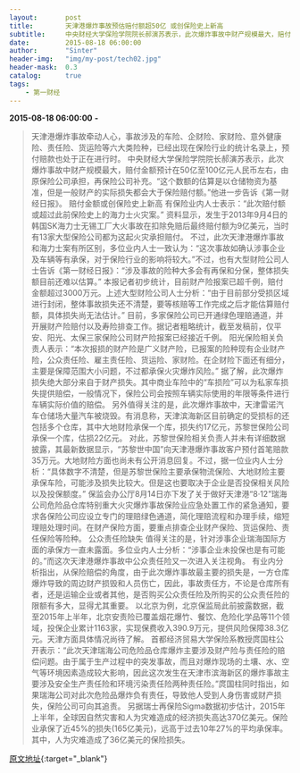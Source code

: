 ```yaml
---
layout:       post
title:        天津港爆炸事故预估赔付额超50亿 或创保险史上新高
subtitle:     中央财经大学保险学院院长郝演苏表示，此次爆炸事故中财产规模最大，赔付金额预计在50亿至100亿元人民币左右，由原保险公司承担，再保险公司补充。
date:         2015-08-18 06:00:00
author:       "Sinter"
header-img:   "img/my-post/tech02.jpg"
header-mask:  0.3
catalog:      true
tags:
    - 第一财经
---
```


**2015-08-18 06:00:00**  **-**

> 天津港爆炸事故牵动人心，事故涉及的车险、企财险、家财险、意外健康险、责任险、货运险等六大类险种，已经出现在保险行业的统计名录上，预付赔款也处于正在进行时。
中央财经大学保险学院院长郝演苏表示，此次爆炸事故中财产规模最大，赔付金额预计在50亿至100亿元人民币左右，由原保险公司承担，再保险公司补充。“这个数额的估算是以仓储物资为基准，但是一般财产的实际损失都会大于保险赔付额。”他进一步告诉《第一财经日报》。
赔付金额或创保险史上新高
有保险业内人士表示：“此次赔付额或超过此前保险史上的海力士火灾案。”
资料显示，发生于2013年9月4日的韩国SK海力士无锡工厂大火事故在扣除免赔后最终赔付额为9亿美元，当时有13家大型保险公司都为这起火灾承担赔付。
不过，此次天津港爆炸事故和海力士案有所区别，多位业内人士一致认为：“这次事故如确认涉事企业及车辆等有承保，对于保险行业的影响将较大。”不过，也有大型财险公司人士告诉《第一财经日报》：“涉及事故的险种大多会有再保和分保，整体损失额目前还难以估算。”
本报记者初步统计，目前财产险报案已超千例，赔付金额超过3000万元。上述大型财险公司人士分析：“由于目前部分受损区域进行封闭，整体事故损失还不清楚，要等核赔等工作完成之后才能估算赔付额，具体损失尚无法估计。”
目前，多家保险公司已开通绿色理赔通道，并开展财产险赔付以及寿险排查工作。据记者粗略统计，截至发稿前，仅平安、阳光、太保三家保险公司财产险报案已经接近千例。
阳光保险相关负责人表示：“本次报损的财产险是广义财产险，已报案的险种现有企业财产险，公众责任险、雇主责任险、货运险、家财险。在企财险下面还有细分，主要是保障范围大小问题，不过都承保火灾爆炸风险。”
据了解，此次爆炸损失绝大部分来自于财产损失。其中商业车险中的“车损险”可以为私家车损失提供赔偿，一般情况下，保险公司会按照车辆实际使用的年限等条件进行车辆实际价值的赔偿。
另外值得关注的是，此次爆炸事故中，天津雷诺汽车仓储场大量汽车被烧毁。有消息称，天津滨海新区目前确定的受损标的还包括多个仓库，其中大地财险承保一个库，损失约17亿元，苏黎世保险公司承保一个库，估损22亿元。
对此，苏黎世保险相关负责人并未有详细数据披露，其最新数据显示，“苏黎世中国”向天津港爆炸事故客户预付首笔赔款35万元。大地财险方面也尚未有公开消息回复。不过，据一位业内人士分析：“具体数字不清楚，但是苏黎世保险主要承保物流保险、大地财险主要承保车险，可能涉及损失比较大。但是这也要取决于企业是否投保相关风险以及投保额度。”
保监会办公厅8月14日亦下发了关于做好天津港“8·12”瑞海公司危险品仓库特别重大火灾爆炸事故保险业应急处置工作的紧急通知，要求各保险公司应设立专门的理赔绿色通道，简化理赔流程和办理手续，缩短理赔处理时间。在财产保险方面，要重点排查企业财产保险、货运保险、责任保险等险种。
公众责任险缺失
值得关注的是，针对涉事企业瑞海国际方面的承保方一直未露面。多位业内人士分析：“涉事企业未投保也是有可能的。”而这次天津港爆炸事故中公众责任险又一次进入关注视角。
有业内分析指出，从保险赔偿的角度，由于此次爆炸事故最主要的损失是，一方仓库爆炸导致的周边财产损毁和人员伤亡，因此，事故责任方，不论是仓库所有者，还是运输企业或者其他，是否购买公众责任险及所购买的公众责任险的限额有多大，显得尤其重要。
以北京为例，北京保监局此前披露数据，截至2015年上半年，北京安责险已覆盖烟花爆竹、餐饮、危险化学品等11个领域，投保企业累计1163家，实现保费收入390.9万元，提供风险保障38.3亿元。天津方面具体情况尚待了解。
首都经济贸易大学保险系教授庹国柱公开表示：“此次天津瑞海公司危险品仓库爆炸主要涉及财产险与责任险的赔偿问题。由于属于生产过程中的突发事故，而且对爆炸现场的土壤、水、空气等环境因素造成较大影响，因此这次发生在天津市滨海新区的爆炸事故主要涉及安全生产责任险和环境污染责任险两种责任险。”庹国柱同时指出，如果瑞海公司对此次危险品爆炸负有责任，导致他人受到人身伤害或财产损失，保险公司可向其追责。
另据瑞士再保险Sigma数据初步估计，2015年上半年，全球因自然灾害和人为灾难造成的经济损失高达370亿美元。保险业承保了近45%的损失(165亿美元)，远高于过去10年27%的平均承保率。其中，人为灾难造成了36亿美元的保险损失。


[原文地址](http://www.yicai.com/news/4671180.html){:target="_blank"}


